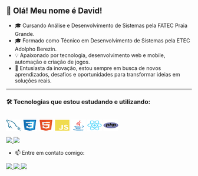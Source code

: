 ## 👋 Olá! Meu nome é David!

- 🎓 Cursando Análise e Desenvolvimento de Sistemas pela FATEC Praia Grande.
- 🎓 Formado como Técnico em Desenvolvimento de Sistemas pela ETEC Adolpho Berezin.
- 💡 Apaixonado por tecnologia, desenvolvimento web e mobile, automação e criação de jogos.
- 🚀 Entusiasta da inovação, estou sempre em busca de novos aprendizados, desafios e oportunidades para transformar ideias em soluções reais.

---

### 🛠️ Tecnologias que estou estudando e utilizando:

<div style="display: inline_block"><br>
  <img align="center" alt="David-MySQL" height="30" width="40" src="https://raw.githubusercontent.com/devicons/devicon/master/icons/mysql/mysql-original.svg">
  <img align="center" alt="David-CSS" height="30" width="40" src="https://raw.githubusercontent.com/devicons/devicon/master/icons/css3/css3-original.svg">
  <img align="center" alt="David-HTML" height="30" width="40" src="https://raw.githubusercontent.com/devicons/devicon/master/icons/html5/html5-original.svg">
  <img align="center" alt="David-JS" height="30" width="40" src="https://raw.githubusercontent.com/devicons/devicon/master/icons/javascript/javascript-plain.svg">
  <img align="center" alt="David-Java" height="30" width="40" src="https://raw.githubusercontent.com/devicons/devicon/master/icons/java/java-original.svg">
  <img align="center" alt="David-ReactNative" height="30" width="40" src="https://raw.githubusercontent.com/devicons/devicon/master/icons/react/react-original.svg">
  <img align="center" alt="David-PHP" height="30" width="40" src="https://raw.githubusercontent.com/devicons/devicon/master/icons/php/php-original.svg">
</div>
<br>

<div>
  <a href="https://github.com/d4vid-dev">
  <img height="180em" src="https://github-readme-stats.vercel.app/api/top-langs/?username=d4vid-dev&layout=compact&langs_count=7&theme=tokyonight"/>
<img height="180em" src="https://github-readme-stats.vercel.app/api?username=d4vid-dev&show_icons=true&theme=tokyonight&include_all_commits=true&count_private=true"/>
  </a>
</div>


- 📫 Entre em contato comigo:


<div>
  <a href="https://www.instagram.com/david_vie013/" target="_blank">
    <img src="https://img.shields.io/badge/-Instagram-%23E4405F?style=for-the-badge&logo=instagram&logoColor=white">
  </a>

  <a href="mailto:davidvie468@gmail.com" target="_blank">
    <img src="https://img.shields.io/badge/-Gmail-%23333?style=for-the-badge&logo=gmail&logoColor=white">
  </a>

  <a href="https://www.linkedin.com/in/david-vieira-810331243/" target="_blank">
    <img src="https://img.shields.io/badge/-LinkedIn-%230077B5?style=for-the-badge&logo=linkedin&logoColor=white">
  </a> 
</div>
